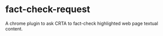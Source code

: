 # fact-check-request
A chrome plugin to ask CRTA to fact-check highlighted web page textual content.
